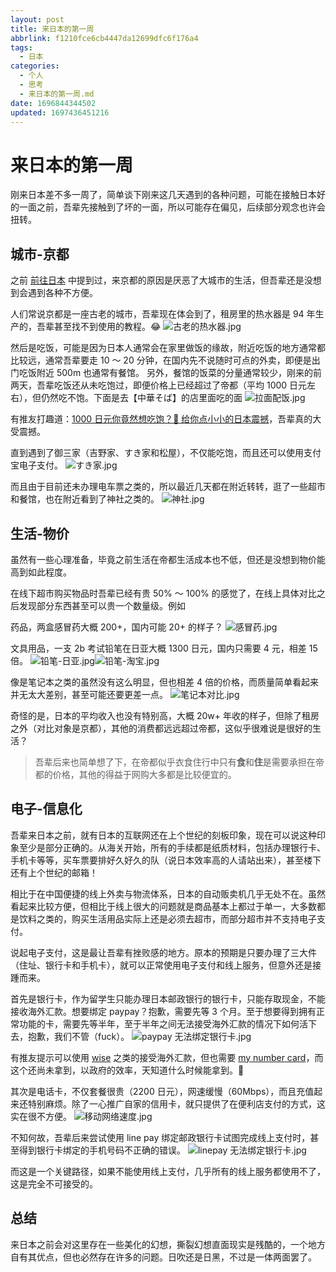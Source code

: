 ```yaml
---
layout: post
title: 来日本的第一周
abbrlink: f1210fce6cb4447da12699dfc6f176a4
tags:
  - 日本
categories:
  - 个人
  - 思考
  - 来日本的第一周.md
date: 1696844344502
updated: 1697436451216
---
```


# 来日本的第一周

刚来日本差不多一周了，简单谈下刚来这几天遇到的各种问题，可能在接触日本好的一面之前，吾辈先接触到了坏的一面，所以可能存在偏见，后续部分观念也许会扭转。

## 城市-京都

之前 [前往日本](/p/ea7937c3bf4a4db88509943583eeeff0) 中提到过，来京都的原因是厌恶了大城市的生活，但吾辈还是没想到会遇到各种不方便。

人们常说京都是一座古老的城市，吾辈现在体会到了，租房里的热水器是 94 年生产的，吾辈甚至找不到使用的教程。😂
![古老的热水器.jpg](/resources/20d6af04edcb427eb9e4894dbe91b995.jpg)

然后是吃饭，可能是因为日本人通常会在家里做饭的缘故，附近吃饭的地方通常都比较远，通常吾辈要走 10 ～ 20 分钟，在国内先不说随时可点的外卖，即便是出门吃饭附近 500m 也通常有餐馆。
另外，餐馆的饭菜的分量通常较少，刚来的前两天，吾辈吃饭还从未吃饱过，即便价格上已经超过了帝都（平均 1000 日元左右），但仍然吃不饱。下面是去【中華そば】的店里面吃的面
![拉面配饭.jpg](/resources/d8adcb3b28cf4036a157dc098b38ede4.jpg)

有推友打趣道：[1000 日元你竟然想吃饱？🤔 给你点小小的日本震撼](https://twitter.com/tennosuke01/status/1710604507703611602)，吾辈真的大受震撼。

直到遇到了御三家（吉野家、すき家和松屋），不仅能吃饱，而且还可以使用支付宝电子支付。
![すき家.jpg](/resources/ca973f33c75744cb9f4b6bb50c3d341c.jpg)

而且由于目前还未办理电车票之类的，所以最近几天都在附近转转，逛了一些超市和餐馆，也在附近看到了神社之类的。
![神社.jpg](/resources/9f91a4fef4c34ec98b6b4686ee9eceec.jpg)

## 生活-物价

虽然有一些心理准备，毕竟之前生活在帝都生活成本也不低，但还是没想到物价能高到如此程度。

在线下超市购买物品时吾辈已经有贵 50% ～ 100% 的感觉了，在线上具体对比之后发现部分东西甚至可以贵一个数量级。例如

药品，两盒感冒药大概 200+，国内可能 20+ 的样子？
![感冒药.jpg](/resources/b1a2795df772418387158c677f328241.jpg)

文具用品，一支 2b 考试铅笔在日亚大概 1300 日元，国内只需要 4 元，相差 15 倍。
![铅笔-日亚.jpg](/resources/28cbe9146104404c888ae19f6098a4e4.jpg)![铅笔-淘宝.jpg](/resources/1ef09f2d8aef41ca9989e02a86787243.jpg)

像是笔记本之类的虽然没有这么明显，但也相差 4 倍的价格，而质量简单看起来并无太大差别，甚至可能还要更差一点。
![笔记本对比.jpg](/resources/00dc92a8eb8449d1bc7f5d6ac2dd5485.jpg)

奇怪的是，日本的平均收入也没有特别高，大概 20w+ 年收的样子，但除了租房之外（对比对象是京都），其他的消费都远远超过帝都，这似乎很难说是很好的生活？

> 吾辈后来也简单想了下，在帝都似乎衣食住行中只有**食**和**住**是需要承担在帝都的价格，其他的得益于网购大多都是比较便宜的。

## 电子-信息化

吾辈来日本之前，就有日本的互联网还在上个世纪的刻板印象，现在可以说这种印象至少是部分正确的。从海关开始，所有的手续都是纸质材料，包括办理银行卡、手机卡等等，买车票要排好久好久的队（说日本效率高的人请站出来），甚至楼下还有上个世纪的邮箱！

相比于在中国便捷的线上外卖与物流体系，日本的自动贩卖机几乎无处不在。虽然看起来比较方便，但相比于线上很大的问题就是商品基本上都过于单一，大多数都是饮料之类的，购买生活用品实际上还是必须去超市，而部分超市并不支持电子支付。

说起电子支付，这是最让吾辈有挫败感的地方。原本的预期是只要办理了三大件（住址、银行卡和手机卡），就可以正常使用电子支付和线上服务，但意外还是接踵而来。

首先是银行卡，作为留学生只能办理日本邮政银行的银行卡，只能存取现金，不能接收海外汇款。想要绑定 paypay？抱歉，需要先等 3 个月。至于想要得到拥有正常功能的卡，需要先等半年，至于半年之间无法接受海外汇款的情况下如何活下去，抱歉，我们不管（fuck）。
![paypay 无法绑定银行卡.jpg](/resources/e1267dc463a749628da97f3ec458ac02.jpg)

有推友提示可以使用 [wise](https://wise.com/) 之类的接受海外汇款，但也需要 [my number card](https://www.kojinbango-card.go.jp/en/)，而这个还尚未拿到，以政府的效率，天知道什么时候能拿到。🤷

其次是电话卡，不仅套餐很贵（2200 日元），网速缓慢（60Mbps），而且充值起来还特别麻烦。除了一心推广自家的信用卡，就只提供了在便利店支付的方式，这实在很不方便。
![移动网络速度.jpg](/resources/47bbe4ab1f47488cba1863dc2d6a9cfd.jpg)

不知何故，吾辈后来尝试使用 line pay 绑定邮政银行卡试图完成线上支付时，甚至得到银行卡绑定的手机号码不正确的错误。
![linepay 无法绑定银行卡.jpg](/resources/ed8670990696406eb3ed54a10686bf1a.jpg)

而这是一个关键路径，如果不能使用线上支付，几乎所有的线上服务都使用不了，这是完全不可接受的。

## 总结

来日本之前会对这里存在一些美化的幻想，撕裂幻想直面现实是残酷的，一个地方自有其优点，但也必然存在许多的问题。日吹还是日黑，不过是一体两面罢了。
